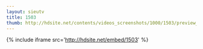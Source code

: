 ```yaml
---
layout: sieutv
title: 1503
thumb: http://hdsite.net/contents/videos_screenshots/1000/1503/preview_360p.mp4.jpg
---
```

{% include iframe src='http://hdsite.net/embed/1503' %}
 
